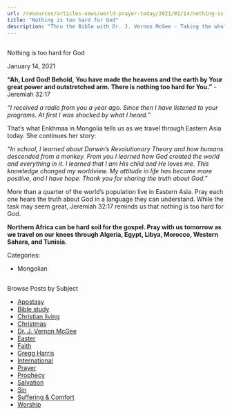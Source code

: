 ```yaml
---
url: /resources/articles-news/world-prayer-today/2021/01/14/nothing-is-too-hard-for-god
title: "Nothing is too hard for God"
description: "Thru the Bible with Dr. J. Vernon McGee - Taking the whole Word to the whole world"
---
```







## 
 Nothing is too hard for God


January 14, 2021
![]()




**“Ah, Lord God! Behold, You have made the heavens and the earth by Your great power and outstretched arm. There is nothing too hard for You.”** -Jeremiah 32:17 

 *“I received a radio from you a year ago. Since then I have listened to your programs. At first I was shocked by what I heard.”* 

 That’s what Enkhmaa in Mongolia tells us as we travel through Eastern Asia today. She continues her story: 

 *“In school, I learned about Darwin’s Revolutionary Theory and how humans descended from a monkey. From you I learned how God created the world and everything in it. I learned that I am His child and He loves me. This knowledge changed my worldview. My attitude in life has become more positive, and I have hope. Thank you for sharing the truth about God.”* 

 More than a quarter of the world’s population live in Eastern Asia. Pray each one hears the truth about God in a language they can understand. While the task may seem great, Jeremiah 32:17 reminds us that nothing is too hard for God. 

 **Northern Africa can be hard soil for the gospel. Pray with us tomorrow as we travel on our knees through Algeria, Egypt, Libya, Morocco, Western Sahara, and Tunisia.**



Categories: 


* Mongolian









## 
 Browse Posts by Subject


* [Apostasy](/resources/articles-news/-in-tags/tags/Apostasy)
* [Bible study](/resources/articles-news/-in-tags/tags/Bible-study)
* [Christian living](/resources/articles-news/-in-tags/tags/Christian-living)
* [Christmas](/resources/articles-news/-in-tags/tags/Christmas)
* [Dr. J. Vernon McGee](/resources/articles-news/-in-tags/tags/Dr-J-Vernon-McGee)
* [Easter](/resources/articles-news/-in-tags/tags/easter)
* [Faith](/resources/articles-news/-in-tags/tags/Faith)
* [Gregg Harris](/resources/articles-news/-in-tags/tags/Gregg-Harris)
* [International](/resources/articles-news/-in-tags/tags/International)
* [Prayer](/resources/articles-news/-in-tags/tags/prayer)
* [Prophecy](/resources/articles-news/-in-tags/tags/Prophecy)
* [Salvation](/resources/articles-news/-in-tags/tags/Salvation)
* [Sin](/resources/articles-news/-in-tags/tags/sin)
* [Suffering & Comfort](/resources/articles-news/-in-tags/tags/Suffering-Comfort)
* [Worship](/resources/articles-news/-in-tags/tags/worship)






